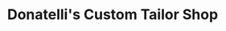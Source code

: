 ---
title: "Donatelli's Custom Tailor Shop"
url: /portland/donatellis-custom-tailor-shop/
shop: tailor
---